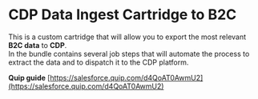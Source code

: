 # CDP Data Ingest Cartridge to B2C

This is a custom cartridge that will allow you to export the most relevant **B2C data** to **CDP**.  
In the bundle contains several job steps that will automate the process to extract the data and to dispatch it to the CDP platform.

**Quip guide** [https://salesforce.quip.com/d4QoAT0AwmU2](https://salesforce.quip.com/d4QoAT0AwmU2)